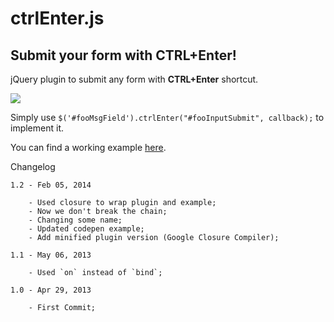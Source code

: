 # ctrlEnter.js #

## Submit your form with CTRL+Enter! ##

jQuery plugin to submit any form with **CTRL+Enter** shortcut.

<img src="http://www.sparkblog.org/download/ctrlEnter.png" />

Simply use `$('#fooMsgField').ctrlEnter("#fooInputSubmit", callback);` to implement it.

You can find a working example [here](http://codepen.io/sniperwolf/pen/IACqh/).

Changelog

    1.2 - Feb 05, 2014

        - Used closure to wrap plugin and example;
        - Now we don't break the chain;
        - Changing some name;
        - Updated codepen example;
        - Add minified plugin version (Google Closure Compiler);

    1.1 - May 06, 2013

        - Used `on` instead of `bind`;

    1.0 - Apr 29, 2013

        - First Commit;